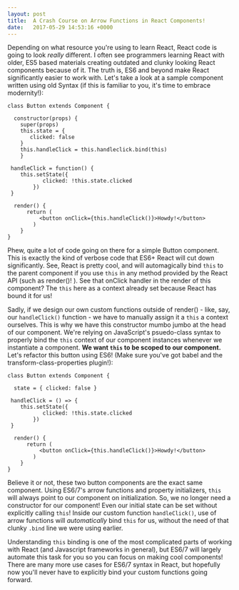 ```yaml
---
layout: post
title:  A Crash Course on Arrow Functions in React Components!
date:   2017-05-29 14:53:16 +0000
---
```



Depending on what resource you're using to learn React, React code is going to look *really* different. I often see programmers learning React with older, ES5 based materials creating outdated and clunky looking React components because of it. The truth is, ES6 and beyond make React significantly easier to work with. Let's take a look at a sample component written using old Syntax (if this is familiar to you, it's time to embrace modernity!):

```
class Button extends Component {

  constructor(props) {
	super(props)
	this.state = {
	   clicked: false
	}
	this.handleClick = this.handleclick.bind(this)
	}
	
 handleClick = function() {
    this.setState({
		   clicked: !this.state.clicked
		})
 }
	
  render() {
	  return (
		  <button onClick={this.handleClick()}>Howdy!</button>
		)
	}
}
```

Phew, quite a lot of code going on there for a simple Button component. This is exactly the kind of verbose code that ES6+ React will cut down significantly. See, React is pretty cool, and will automagically bind `this` to the parent component if you use `this` in any method provided by the React API (such as render()! ). See that onClick handler in the render of this component? The `this` here as a context already set because React has bound it for us!

Sadly, if we design our own custom functions outside of render() - like, say, our `handleClick()` function - we have to manually assign it a `this` a context ourselves. This is why we have this constructor mumbo jumbo at the head of our component. We're relying on JavaScript's psuedo-class syntax to properly bind the `this` context of our component instances whenever we instantiate a component. **We want `this` to be scoped to our component.** Let's refactor this button using ES6! (Make sure you've got babel and the transform-class-properties plugin!):

```
class Button extends Component {

  state = { clicked: false }
	
 handleClick = () => {
    this.setState({
		   clicked: !this.state.clicked
		})
 }
	
  render() {
	  return (
		  <button onClick={this.handleClick()}>Howdy!</button>
		)
	}
}
```

Believe it or not, these two button components are the exact same component. Using ES6/7's arrow functions and property initializers, `this` will always point to our component on initialization. So, we no longer need a constructor for our component! Even our initial state can be set without explicitly calling `this`! Inside our custom function `handleClick()`, use of arrow functions will *automatically* bind `this` for us, without the need of that clunky `.bind` line we were using earlier. 

Understanding `this` binding is one of the most complicated parts of working with React (and Javascript frameworks in general), but ES6/7 will largely automate this task for you so you can focus on making cool components! There are many more use cases for ES6/7 syntax in React, but hopefully now you'll never have to explicitly bind your custom functions going forward.
